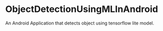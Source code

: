 # ObjectDetectionUsingMLInAndroid
An Android Application that detects object using tensorflow lite model.

